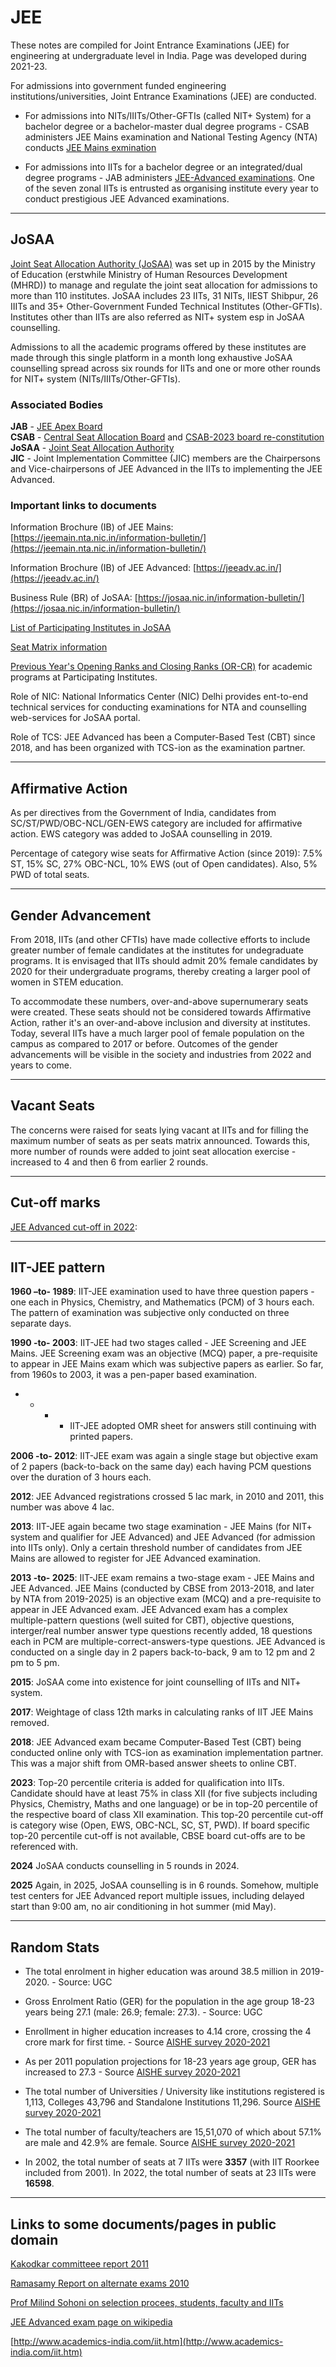 # JEE
These notes are compiled for Joint Entrance Examinations (JEE) for engineering at undergraduate level in India. Page was developed during 2021-23.   

For admissions into government funded engineering institutions/universities, Joint Entrance Examinations (JEE) are conducted.   

* For admissions into NITs/IIITs/Other-GFTIs (called NIT+ System) for a bachelor degree or a bachelor-master dual degree programs - CSAB administers JEE Mains examination and National Testing Agency (NTA) conducts [JEE Mains exmination](https://jeemain.nta.nic.in/)

* For admissions into IITs for a bachelor degree or an integrated/dual degree programs - JAB administers [JEE-Advanced examinations](https://jeeadv.ac.in/). One of the seven zonal IITs is entrusted as organising institute every year to conduct prestigious JEE Advanced examinations.   

----

## JoSAA

[Joint Seat Allocation Authority (JoSAA)](https://josaa.nic.in/) was set up in 2015 by the Ministry of Education (erstwhile Ministry of Human Resources Development (MHRD)) to manage and regulate the joint seat allocation for admissions to more than 110 institutes. JoSAA includes 23 IITs, 31 NITs, IIEST Shibpur, 26 IIITs and 35+ Other-Government Funded Technical Institutes (Other-GFTIs). Institutes other than IITs are also referred as NIT+ system esp in JoSAA counselling.    

Admissions to all the academic programs offered by these institutes are made through this single platform in a month long exhaustive JoSAA counselling spread across six rounds for IITs and one or more other rounds for NIT+ system (NITs/IIITs/Other-GFTIs).   

### Associated Bodies   

**JAB** - [JEE Apex Board](https://www.education.gov.in/sites/upload_files/mhrd/files/jee_jab.pdf)    
**CSAB** - [Central Seat Allocation Board](https://csab.nic.in/) and [CSAB-2023 board re-constitution](https://www.education.gov.in/sites/upload_files/mhrd/files/CSAB24.pdf)    
**JoSAA** - [Joint Seat Allocation Authority](https://josaa.nic.in/)    
**JIC** - Joint Implementation Committee (JIC) members are the Chairpersons and Vice-chairpersons of JEE Advanced in the IITs to implementing the JEE Advanced.    

### Important links to documents 

Information Brochure (IB) of JEE Mains: [https://jeemain.nta.nic.in/information-bulletin/](https://jeemain.nta.nic.in/information-bulletin/)   

Information Brochure (IB) of JEE Advanced: [https://jeeadv.ac.in/](https://jeeadv.ac.in/)    

Business Rule (BR) of JoSAA: [https://josaa.nic.in/information-bulletin/](https://josaa.nic.in/information-bulletin/)    

[List of Participating Institutes in JoSAA](https://josaa.admissions.nic.in/applicant/seatmatrix/instituteview.aspx)    

[Seat Matrix information](https://josaa.nic.in/seat-matrix/)   

[Previous Year's Opening Ranks and Closing Ranks (OR-CR)](https://josaa.admissions.nic.in/applicant/seatmatrix/OpeningClosingRankArchieve.aspx) for academic programs at Participating Institutes.    

Role of NIC: National Informatics Center (NIC) Delhi provides ent-to-end technical services for conducting examinations for NTA and counselling web-services for JoSAA portal.   

Role of TCS: JEE Advanced has been a Computer-Based Test (CBT) since 2018, and has been organized with TCS-ion as the examination partner.    

----

## Affirmative Action    

As per directives from the Government of India, candidates from SC/ST/PWD/OBC-NCL/GEN-EWS category are included for affirmative action. EWS category was added to JoSAA counselling in 2019.   

Percentage of category wise seats for Affirmative Action (since 2019): 7.5% ST, 15% SC, 27% OBC-NCL, 10% EWS (out of Open candidates). Also, 5% PWD of total seats.    

----

## Gender Advancement   

From 2018, IITs (and other CFTIs) have made collective efforts to include greater number of female candidates at the institutes for undegraduate programs. It is envisaged that IITs should admit 20% female candidates by 2020 for their undergraduate programs, thereby creating a larger pool of women in STEM education.     

To accommodate these numbers, over-and-above supernumerary seats were created. These seats should not be considered towards Affirmative Action, rather it's an over-and-above inclusion and diversity at institutes. Today, several IITs have a much larger pool of female population on the campus as compared to 2017 or before. Outcomes of the gender advancements will be visible in the society and industries from 2022 and years to come.    

----

## Vacant Seats   

The concerns were raised for seats lying vacant at IITs and for filling the maximum number of seats as per seats matrix announced. Towards this, more number of rounds were added to joint seat allocation exercise - increased to 4 and then 6 from earlier 2 rounds.    

----

## Cut-off marks   

[JEE Advanced cut-off in 2022](https://en.wikipedia.org/wiki/Joint_Entrance_Examination_%E2%80%93_Advanced):   

---- 

## IIT-JEE pattern    

**1960 –to- 1989**: IIT-JEE examination used to have three question papers - one each in Physics, Chemistry, and Mathematics (PCM) of 3 hours each. The pattern of examination was subjective only conducted on three separate days.   

**1990 -to- 2003**: IIT-JEE had two stages called - JEE Screening and JEE Mains. JEE Screening exam was an objective (MCQ) paper, a pre-requisite to appear in JEE Mains exam which was subjective papers as earlier. So far, from 1960s to 2003, it was a pen-paper based examination.   

- - - - IIT-JEE adopted OMR sheet for answers still continuing with printed papers.    

**2006 -to- 2012**: IIT-JEE exam was again a single stage but objective exam of 2 papers (back-to-back on the same day) each having PCM questions over the duration of 3 hours each.   

**2012**: JEE Advanced registrations crossed 5 lac mark, in 2010 and 2011, this number was above 4 lac.    

**2013**: IIT-JEE again became two stage examination - JEE Mains (for NIT+ system and qualifier for JEE Advanced) and JEE Advanced (for admission into IITs only). Only a certain threshold number of candidates from JEE Mains are allowed to register for JEE Advanced examination.    

**2013 -to- 2025**: IIT-JEE exam remains a two-stage exam - JEE Mains and JEE Advanced. JEE Mains (conducted by CBSE from 2013-2018, and later by NTA from 2019-2025) is an objective exam (MCQ) and a pre-requisite to appear in JEE Advanced exam. JEE Advanced exam has a complex multiple-pattern questions (well suited for CBT), objective questions, interger/real number answer type questions recently added, 18 questions each in PCM are multiple-correct-answers-type questions. JEE Advanced is conducted on a single day in 2 papers back-to-back, 9 am to 12 pm and 2 pm to 5 pm.    

**2015**: JoSAA come into existence for joint counselling of IITs and NIT+ system.    

**2017**: Weightage of class 12th marks in calculating ranks of IIT JEE Mains removed.    

**2018**: JEE Advanced exam became Computer-Based Test (CBT) being conducted online only with TCS-ion as examination implementation partner. This was a major shift from OMR-based answer sheets to online CBT.    

**2023**: Top-20 percentile criteria is added for qualification into IITs. Candidate should have at least 75% in class XII (for five subjects including Physics, Chemistry, Maths and one language) or be in top-20 percentile of the respective board of class XII examination. This top-20 percentile cut-off is category wise (Open, EWS, OBC-NCL, SC, ST, PWD). If board specific top-20 percentile cut-off is not available, CBSE board cut-offs are to be referenced with.    

**2024** JoSAA conducts counselling in 5 rounds in 2024.    

**2025** Again, in 2025, JoSAA counselling is in 6 rounds. Somehow, multiple test centers for JEE Advanced report multiple issues, including delayed start than 9:00 am, no air conditioning in hot summer (mid May).    

---- 

## Random Stats   

* The total enrolment in higher education was around 38.5 million in 2019-2020. - Source: UGC    
* Gross Enrolment Ratio (GER) for the population in the age group 18-23 years being 27.1 (male: 26.9; female: 27.3). - Source: UGC    


* Enrollment in higher education increases to 4.14 crore, crossing the 4 crore mark for first time. - Source [AISHE survey 2020-2021](https://pib.gov.in/PressReleseDetailm.aspx?PRID=1894517)   
* As per 2011 population projections for 18-23 years age group, GER has increased to 27.3 - Source [AISHE survey 2020-2021](https://pib.gov.in/PressReleseDetailm.aspx?PRID=1894517)   
* The total number of Universities / University like institutions registered is 1,113, Colleges 43,796 and Standalone Institutions 11,296. Source [AISHE survey 2020-2021](https://pib.gov.in/PressReleseDetailm.aspx?PRID=1894517)   
* The total number of faculty/teachers are 15,51,070 of which about 57.1% are male and 42.9% are female. Source [AISHE survey 2020-2021](https://pib.gov.in/PressReleseDetailm.aspx?PRID=1894517)    


* In 2002, the total number of seats at 7 IITs were **3357** (with IIT Roorkee included from 2001). In 2022, the total number of seats at 23 IITs were **16598**.    

---- 

## Links to some documents/pages in public domain    

[Kakodkar committeee report 2011](https://www.iiti.ac.in/administration_docs/Kakodkar%20Committee%20Report.pdf)   

[Ramasamy Report on alternate exams 2010](docs/Ramasami-report-on-enggexam2010.pdf)    

[Prof Milind Sohoni on selection procees, students, faculty and IITs](https://indianexpress.com/article/opinion/columns/iit-madras-director-is-mistaken-its-not-the-students-fault-8662961/)    

[JEE Advanced exam page on wikipedia](https://en.wikipedia.org/wiki/Joint_Entrance_Examination_%E2%80%93_Advanced)    

[http://www.academics-india.com/iit.htm](http://www.academics-india.com/iit.htm)    
